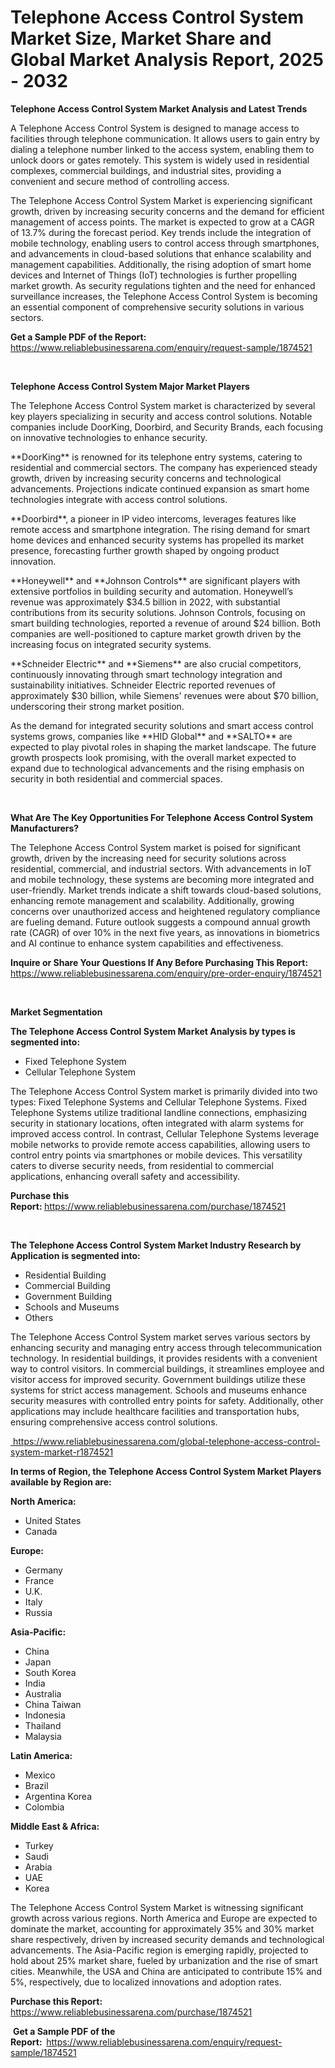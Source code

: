 <p><h1>Telephone Access Control System Market Size, Market Share and Global Market Analysis Report, 2025 - 2032</h1></p><p><strong>Telephone Access Control System Market Analysis and Latest Trends</strong></p>
<p><p>A Telephone Access Control System is designed to manage access to facilities through telephone communication. It allows users to gain entry by dialing a telephone number linked to the access system, enabling them to unlock doors or gates remotely. This system is widely used in residential complexes, commercial buildings, and industrial sites, providing a convenient and secure method of controlling access.</p><p>The Telephone Access Control System Market is experiencing significant growth, driven by increasing security concerns and the demand for efficient management of access points. The market is expected to grow at a CAGR of 13.7% during the forecast period. Key trends include the integration of mobile technology, enabling users to control access through smartphones, and advancements in cloud-based solutions that enhance scalability and management capabilities. Additionally, the rising adoption of smart home devices and Internet of Things (IoT) technologies is further propelling market growth. As security regulations tighten and the need for enhanced surveillance increases, the Telephone Access Control System is becoming an essential component of comprehensive security solutions in various sectors.</p></p>
<p><strong>Get a Sample PDF of the Report:&nbsp;</strong> <a href="https://www.reliablebusinessarena.com/enquiry/request-sample/1874521?utm_campaign=3184&utm_medium=2&utm_source=Github&utm_content=ia&utm_term=12042025&utm_id=telephone-access-control-system">https://www.reliablebusinessarena.com/enquiry/request-sample/1874521</a></p>
<p>&nbsp;</p>
<p><strong>Telephone Access Control System Major Market Players</strong></p>
<p><p>The Telephone Access Control System market is characterized by several key players specializing in security and access control solutions. Notable companies include DoorKing, Doorbird, and Security Brands, each focusing on innovative technologies to enhance security.</p><p>**DoorKing** is renowned for its telephone entry systems, catering to residential and commercial sectors. The company has experienced steady growth, driven by increasing security concerns and technological advancements. Projections indicate continued expansion as smart home technologies integrate with access control solutions.</p><p>**Doorbird**, a pioneer in IP video intercoms, leverages features like remote access and smartphone integration. The rising demand for smart home devices and enhanced security systems has propelled its market presence, forecasting further growth shaped by ongoing product innovation.</p><p>**Honeywell** and **Johnson Controls** are significant players with extensive portfolios in building security and automation. Honeywell’s revenue was approximately $34.5 billion in 2022, with substantial contributions from its security solutions. Johnson Controls, focusing on smart building technologies, reported a revenue of around $24 billion. Both companies are well-positioned to capture market growth driven by the increasing focus on integrated security systems.</p><p>**Schneider Electric** and **Siemens** are also crucial competitors, continuously innovating through smart technology integration and sustainability initiatives. Schneider Electric reported revenues of approximately $30 billion, while Siemens' revenues were about $70 billion, underscoring their strong market position.</p><p>As the demand for integrated security solutions and smart access control systems grows, companies like **HID Global** and **SALTO** are expected to play pivotal roles in shaping the market landscape. The future growth prospects look promising, with the overall market expected to expand due to technological advancements and the rising emphasis on security in both residential and commercial spaces.</p></p>
<p>&nbsp;</p>
<p><strong>What Are The Key Opportunities For Telephone Access Control System Manufacturers?</strong></p>
<p><p>The Telephone Access Control System market is poised for significant growth, driven by the increasing need for security solutions across residential, commercial, and industrial sectors. With advancements in IoT and mobile technology, these systems are becoming more integrated and user-friendly. Market trends indicate a shift towards cloud-based solutions, enhancing remote management and scalability. Additionally, growing concerns over unauthorized access and heightened regulatory compliance are fueling demand. Future outlook suggests a compound annual growth rate (CAGR) of over 10% in the next five years, as innovations in biometrics and AI continue to enhance system capabilities and effectiveness.</p></p>
<p><strong>Inquire or Share Your Questions If Any Before Purchasing This Report:</strong> <a href="https://www.reliablebusinessarena.com/enquiry/pre-order-enquiry/1874521?utm_campaign=3184&utm_medium=2&utm_source=Github&utm_content=ia&utm_term=12042025&utm_id=telephone-access-control-system">https://www.reliablebusinessarena.com/enquiry/pre-order-enquiry/1874521</a></p>
<p>&nbsp;</p>
<p><strong>Market Segmentation</strong></p>
<p><strong>The Telephone Access Control System Market Analysis by types is segmented into:</strong></p>
<p><ul><li>Fixed Telephone System</li><li>Cellular Telephone System</li></ul></p>
<p><p>The Telephone Access Control System market is primarily divided into two types: Fixed Telephone Systems and Cellular Telephone Systems. Fixed Telephone Systems utilize traditional landline connections, emphasizing security in stationary locations, often integrated with alarm systems for improved access control. In contrast, Cellular Telephone Systems leverage mobile networks to provide remote access capabilities, allowing users to control entry points via smartphones or mobile devices. This versatility caters to diverse security needs, from residential to commercial applications, enhancing overall safety and accessibility.</p></p>
<p><strong>Purchase this Report:&nbsp;</strong><a href="https://www.reliablebusinessarena.com/purchase/1874521?utm_campaign=3184&utm_medium=2&utm_source=Github&utm_content=ia&utm_term=12042025&utm_id=telephone-access-control-system">https://www.reliablebusinessarena.com/purchase/1874521</a></p>
<p>&nbsp;</p>
<p><strong>The Telephone Access Control System Market Industry Research by Application is segmented into:</strong></p>
<p><ul><li>Residential Building</li><li>Commercial Building</li><li>Government Building</li><li>Schools and Museums</li><li>Others</li></ul></p>
<p><p>The Telephone Access Control System market serves various sectors by enhancing security and managing entry access through telecommunication technology. In residential buildings, it provides residents with a convenient way to control visitors. In commercial buildings, it streamlines employee and visitor access for improved security. Government buildings utilize these systems for strict access management. Schools and museums enhance security measures with controlled entry points for safety. Additionally, other applications may include healthcare facilities and transportation hubs, ensuring comprehensive access control solutions.</p></p>
<p><a href="https://www.reliablebusinessarena.com/global-telephone-access-control-system-market-r1874521?utm_campaign=3184&utm_medium=2&utm_source=Github&utm_content=ia&utm_term=12042025&utm_id=telephone-access-control-system">&nbsp;https://www.reliablebusinessarena.com/global-telephone-access-control-system-market-r1874521</a></p>
<p><strong>In terms of Region, the Telephone Access Control System Market Players available by Region are:</strong></p>
<p>
    <p> <strong> North America: </strong>
        <ul>
            <li>United States</li>
            <li>Canada</li>
        </ul>
        </p> 
    <p> <strong> Europe: </strong>
        <ul>
            <li>Germany</li>
            <li>France</li>
            <li>U.K.</li>
            <li>Italy</li>
            <li>Russia</li>
        </ul>
        </p> 
    <p> <strong> Asia-Pacific: </strong>
        <ul>
            <li>China</li>
            <li>Japan</li>
            <li>South Korea</li>
            <li>India</li>
            <li>Australia</li>
            <li>China Taiwan</li>
            <li>Indonesia</li>
            <li>Thailand</li>
            <li>Malaysia</li>
        </ul>
        </p> 
    <p> <strong> Latin America: </strong>
        <ul>
            <li>Mexico</li>
            <li>Brazil</li>
            <li>Argentina Korea</li>
            <li>Colombia</li>
        </ul>
        </p> 
    <p> <strong> Middle East & Africa: </strong>
        <ul>
            <li>Turkey</li>
            <li>Saudi</li>
            <li>Arabia</li>
            <li>UAE</li>
            <li>Korea</li>
        </ul>
    </p>
    </p>
<p><p>The Telephone Access Control System Market is witnessing significant growth across various regions. North America and Europe are expected to dominate the market, accounting for approximately 35% and 30% market share respectively, driven by increased security demands and technological advancements. The Asia-Pacific region is emerging rapidly, projected to hold about 25% market share, fueled by urbanization and the rise of smart cities. Meanwhile, the USA and China are anticipated to contribute 15% and 5%, respectively, due to localized innovations and adoption rates.</p></p>
<p><strong>Purchase this Report: </strong><a href="https://www.reliablebusinessarena.com/purchase/1874521?utm_campaign=3184&utm_medium=2&utm_source=Github&utm_content=ia&utm_term=12042025&utm_id=telephone-access-control-system">https://www.reliablebusinessarena.com/purchase/1874521</a></p>
<p>&nbsp;<strong>Get a Sample PDF of the Report:&nbsp;&nbsp;</strong><a href="https://www.reliablebusinessarena.com/enquiry/request-sample/1874521?utm_campaign=3184&utm_medium=2&utm_source=Github&utm_content=ia&utm_term=12042025&utm_id=telephone-access-control-system">https://www.reliablebusinessarena.com/enquiry/request-sample/1874521</a></p>
<p><strong></strong></p>
<p><p></p><p></p><p></p></p>